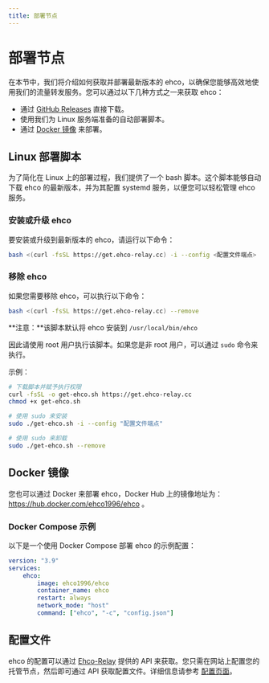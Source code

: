 ```yaml
---
title: 部署节点
---
```


# 部署节点

在本节中，我们将介绍如何获取并部署最新版本的 ehco，以确保您能够高效地使用我们的流量转发服务。您可以通过以下几种方式之一来获取 ehco：

-   通过 [GitHub Releases](https://github.com/Ehco1996/ehco/releases) 直接下载。
-   使用我们为 Linux 服务端准备的自动部署脚本。
-   通过 [Docker 镜像](#docker) 来部署。

## Linux 部署脚本

为了简化在 Linux 上的部署过程，我们提供了一个 bash 脚本。这个脚本能够自动下载 ehco 的最新版本，并为其配置 systemd 服务，以便您可以轻松管理 ehco 服务。

### 安装或升级 ehco

要安装或升级到最新版本的 ehco，请运行以下命令：

```bash
bash <(curl -fsSL https://get.ehco-relay.cc) -i --config <配置文件端点>
```

### 移除 ehco

如果您需要移除 ehco，可以执行以下命令：

```bash
bash <(curl -fsSL https://get.ehco-relay.cc) --remove
```

**注意：**该脚本默认将 ehco 安装到 `/usr/local/bin/ehco`

因此请使用 root 用户执行该脚本。如果您是非 root 用户，可以通过 `sudo` 命令来执行。

示例：

```bash
# 下载脚本并赋予执行权限
curl -fsSL -o get-ehco.sh https://get.ehco-relay.cc
chmod +x get-ehco.sh

# 使用 sudo 来安装
sudo ./get-ehco.sh -i --config "配置文件端点"

# 使用 sudo 来卸载
sudo ./get-ehco.sh --remove
```

## Docker 镜像

您也可以通过 Docker 来部署 ehco，Docker Hub 上的镜像地址为：<https://hub.docker.com/ehco1996/ehco> 。

### Docker Compose 示例

以下是一个使用 Docker Compose 部署 ehco 的示例配置：

```yaml
version: "3.9"
services:
    ehco:
        image: ehco1996/ehco
        container_name: ehco
        restart: always
        network_mode: "host"
        command: ["ehco", "-c", "config.json"]
```

## 配置文件

ehco 的配置可以通过 [Ehco-Relay](https://ehco-relay.cc) 提供的 API 来获取。您只需在网站上配置您的托管节点，然后即可通过 API 获取配置文件。详细信息请参考 [配置页面](manage.md)。

